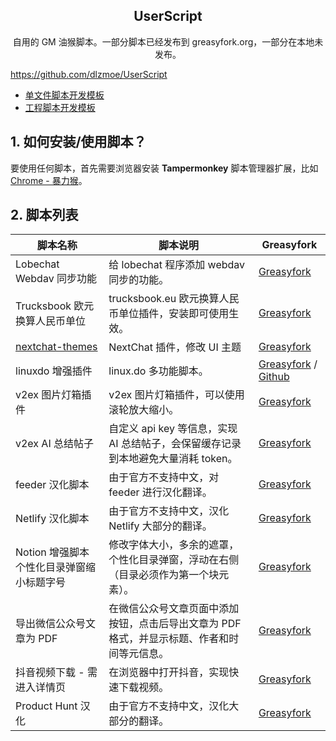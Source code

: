 <h2 align="center">UserScript</h2>

<p align="center">自用的 GM 油猴脚本。一部分脚本已经发布到 greasyfork.org，一部分在本地未发布。</p>

https://github.com/dlzmoe/UserScript

- [单文件脚本开发模板](./scripts-template.js)
- [工程脚本开发模板](./example-scripts/)

## 1. 如何安装/使用脚本？

要使用任何脚本，首先需要浏览器安装 **Tampermonkey** 脚本管理器扩展，比如 [Chrome - 暴力猴](https://chromewebstore.google.com/detail/jinjaccalgkegednnccohejagnlnfdag)。

## 2. 脚本列表

| 脚本名称                                  | 脚本说明                                                                                    | Greasyfork                                                                                                               |
| ----------------------------------------- | ------------------------------------------------------------------------------------------- | ------------------------------------------------------------------------------------------------------------------------ |
| Lobechat Webdav 同步功能                  | 给 lobechat 程序添加 webdav 同步的功能。                                                    | [Greasyfork](https://greasyfork.org/scripts/516358)                                                                      |
| Trucksbook 欧元换算人民币单位             | trucksbook.eu 欧元换算人民币单位插件，安装即可使用生效。                                    | [Greasyfork](https://greasyfork.org/scripts/515007)                                                                      |
| [nextchat-themes](./nextchat-themes/)     | NextChat 插件，修改 UI 主题                                                                 | [Greasyfork](https://greasyfork.org/scripts/513677)                                                                      |
| linuxdo 增强插件                          | linux.do 多功能脚本。                                                                       | [Greasyfork](https://greasyfork.org/scripts/501827) / [Github](https://github.com/dlzmoe/linuxdo-scripts)                |
| v2ex 图片灯箱插件                         | v2ex 图片灯箱插件，可以使用滚轮放大缩小。                                                   | [Greasyfork](https://greasyfork.org/scripts/454963)                                                                      |
| v2ex AI 总结帖子                          | 自定义 api key 等信息，实现 AI 总结帖子，会保留缓存记录到本地避免大量消耗 token。           | [Greasyfork](https://greasyfork.org/scripts/505714)                                                                      |
| feeder 汉化脚本                           | 由于官方不支持中文，对 feeder 进行汉化翻译。                                                | [Greasyfork](https://greasyfork.org/scripts/481157)                                                                      |
| Netlify 汉化脚本                          | 由于官方不支持中文，汉化 Netlify 大部分的翻译。                                             | [Greasyfork](https://greasyfork.org/scripts/484197)                                                                      |
| Notion 增强脚本个性化目录弹窗缩小标题字号 | 修改字体大小，多余的遮罩，个性化目录弹窗，浮动在右侧（目录必须作为第一个块元素）。          | [Greasyfork](https://greasyfork.org/scripts/485105)                                                                      |
| 导出微信公众号文章为 PDF                  | 在微信公众号文章页面中添加按钮，点击后导出文章为 PDF 格式，并显示标题、作者和时间等元信息。 | [Greasyfork](https://greasyfork.org/scripts/510683)                                                                      |
| 抖音视频下载 - 需进入详情页               | 在浏览器中打开抖音，实现快速下载视频。                                                      | [Greasyfork](https://raw.githubusercontent.com/dlzmoe/scripts/refs/heads/main/douyin-download/douyin-download.user.js)   |
| Product Hunt 汉化                         | 由于官方不支持中文，汉化大部分的翻译。                                                      | [Greasyfork](https://raw.githubusercontent.com/dlzmoe/scripts/refs/heads/main/producthunt-zhcn/producthunt-zhcn.user.js) |
